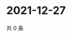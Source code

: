 # 2021-12-27

共 0 条

<!-- BEGIN WEIBO -->
<!-- 最后更新时间 Mon Dec 27 2021 17:17:50 GMT+0800 (China Standard Time) -->

<!-- END WEIBO -->
